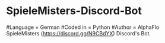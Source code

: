 # SpieleMisters-Discord-Bot
#Language = German
#Coded in = Python
#Author = AlphaFlo
SpieleMisters (https://discord.gg/N9CBdYX) Discord's Bot.
